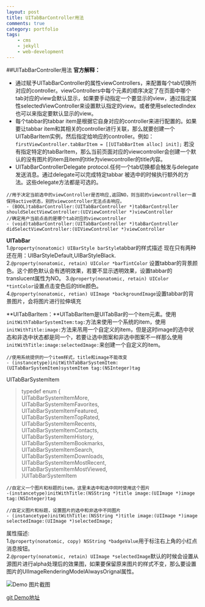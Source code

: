 ```yaml
---
layout: post
title: UITabBarController用法
comments: true
category: portfolio
tags:
    - cms
    - jekyll
    - web-development
---
```


##UITabBarController用法
**官方解释：**  

  * 通过赋予UITabBarController的属性viewControllers，来配置每个tab切换所对应的controller。viewControllers中每个元素的顺序决定了在页面中哪个tab对应的view会默认显示，如果要手动指定一个要显示的view，通过指定属性selectedViewController来设置默认指定的view。或者使用selectedIndex也可以来指定要默认显示的view。
  * 每个tabbar的tabbar item是根据它自身对应的controller来进行配置的。如果要让tabbar item和其相关的controller进行关联，那么就要创建一个UITabBarItem实例，然后指定给响应的controller。例如：  
  `firstViewController.tabBarItem = [[UITabBarItem alloc] init];`  若没有指定特定的tabBarItem，那么当前页面对应的viewcontroller会创建一个默认的没有图片的item且item的title为viewcontroller的title内容。
  * UITabBarControllerDelegate protocol.任何一个tab切换都会触发与delegate发送消息。通过delegate可以完成特定tabbar 被选中的时候执行额外的方法。这些delegate方法都是可选的。  
  
  ```
  //用于决定当前选中的viewController是否响应,返回NO，则当前的viewcontroller一直保持active状态，别的viewcontroller无法点击响应。
- (BOOL)tabBarController:(UITabBarController *)tabBarController
shouldSelectViewController:(UIViewController *)viewController  
//确定用户当前点击的是哪个tab对应的viewcontroller
- (void)tabBarController:(UITabBarController *)tabBarController 
didSelectViewController:(UIViewController *)viewController
  
  ```
  **UITabBar**  
  1.`@property(nonatomic) UIBarStyle barStyle`tabbar的样式描述
  现在只有两种还在用：UIBarStyleDefault,UIBarStyleBlack.  
  2.`@property(nonatomic, retain) UIColor *barTintColor`  设置tabbar的背景颜色。这个颜色默认会有透明效果，若要不显示透明效果，设置tabbar的translucent属性为NO。 
  3.`@property(nonatomic, retain) UIColor *tintColor`设置点击变色后的title颜色。  
  4.`@property(nonatomic, retian) UIImage *backgroundImage`设置tabbar的背景图片，会将图片进行拉伸填充
  
  **UITabBarItem：**UITabBarItem是UITabBar的一个item元素。使用`initWithTabBarSystemItem:tag:`方法来使用一个系统的item，使用`initWithTitle:image:`方法来吊用一个自定义的item，但是这时image的选中状态和非选中状态都是同一个，若要让选中图案和非选中图案不一样那么使用`initWithTitle:image:selectedImage:`来创建一个自定义的item。  
  
  ```
  //使用系统提供的一个item样式，title和image不能改变
  - (instancetype)initWithTabBarSystemItem:(UITabBarSystemItem)systemItem tag:(NSInteger)tag
  ```
  UITabBarSystemItem
  >typedef enum {  
  >  UITabBarSystemItemMore,  
  UITabBarSystemItemFavorites,   
   UITabBarSystemItemFeatured,   
   UITabBarSystemItemTopRated,   
    UITabBarSystemItemRecents,  
    UITabBarSystemItemContacts,  
    UITabBarSystemItemHistory,  
   UITabBarSystemItemBookmarks,  
   UITabBarSystemItemSearch,  
   UITabBarSystemItemDownloads,  
    UITabBarSystemItemMostRecent,  
    UITabBarSystemItemMostViewed,  
    }UITabBarSystemItem  
    
```
//自定义一个图片和标题的item，这里未选中和选中同时使用这个图片
-(instancetype)initWithTitle:(NSString *)title image:(UIImage *)image tag:(NSInteger)tag
```

```
//自定义图片和标题，设置图片的选中和非选中不同图片
- (instancetype)initWithTitle:(NSString *)title image:(UIImage *)image selectedImage:(UIImage *)selectedImage;
```
属性描述:  
1.`@property(nonatomic, copy) NSString *badgeValue`用于标注右上角的小红点消息按钮。  
2.`@property(nonatomic, retain) UIImage *selectedImage`默认的时候会设置从源图片进行alpha处理后的效果图，如果要保留原来图片的样式不变，那么要设置图片的UIImageRenderingModelAlwaysOrignal属性。

![Demo 图片截图](http://7xleoh.com1.z0.glb.clouddn.com/tabbarDemo.png)

[git Demo地址](https://github.com/Shawn-WangDapeng/UITabBarControllerDemo.git)


